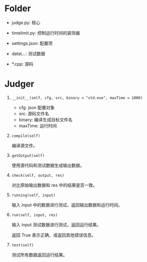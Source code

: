 # Folder

+ judge.py: 核心

+ timelimit.py: 控制运行时间的装饰器

+ settings.json: 配置项

+ data\\...: 测试数据

+ *.cpp: 源码

# Judger

1.  `__init__(self, cfg, src, binary = "std.exe", maxTime = 1000)`

    + cfg: json 配置对象
    + src: 源码文件名
    + binary: 编译生成目标文件名
    + maxTime: 运行时间

2. `compile(self)`

    编译源文件。

3. `getOutput(self)`

    使用源代码和测试数据生成输出数据。

4. `check(self, output, res)`

    对比原始输出数据和 res 中的结果是否一致。

5. `running(self, input)`

    输入 input 中的数据进行测试，返回输出数据和运行时间。

6. `run(self, input, res)`

    输入 input 测试数据进行测试，返回运行结果。

    返回 True 表示正确，或返回其他错误信息。

7. `test(self)`

    测试所有数据返回运行结果。
